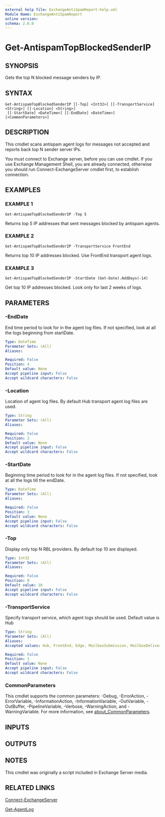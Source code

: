 ```yaml
---
external help file: ExchangeAntiSpamReport-help.xml
Module Name: ExchangeAntiSpamReport
online version:
schema: 2.0.0
---
```


# Get-AntispamTopBlockedSenderIP

## SYNOPSIS
Gets the top N blocked message senders by IP.

## SYNTAX

```
Get-AntispamTopBlockedSenderIP [[-Top] <Int32>] [[-TransportService] <String>] [[-Location] <String>]
 [[-StartDate] <DateTime>] [[-EndDate] <DateTime>] [<CommonParameters>]
```

## DESCRIPTION
This cmdlet scans antispam agent logs for messages not accepted and reports back top N sender server IPs.

You must connect to Exchange server, before you can use cmdlet. 
If you use Exchange Management Shell,
you are already connected, otherwise you should run Connect-ExchangeServer cmdlet first, to establish connection.

## EXAMPLES

### EXAMPLE 1
```
Get-AntispamTopBlockedSenderIP -Top 5
```

Returns top 5 IP addresses that sent messages blocked by antispam agents.

### EXAMPLE 2
```
Get-AntispamTopBlockedSenderIP -TransportService FrontEnd
```

Returns top 10 IP addresses blocked. 
Use FrontEnd transport agent logs.

### EXAMPLE 3
```
Get-AntispamTopBlockedSenderIP -StartDate (Get-Date).AddDays(-14)
```

Get top 10 IP addresses blocked. 
Look only for last 2 weeks of logs.

## PARAMETERS

### -EndDate
End time period to look for in the agent log files.
If not specified, look at all the logs beginning from startDate.

```yaml
Type: DateTime
Parameter Sets: (All)
Aliases:

Required: False
Position: 4
Default value: None
Accept pipeline input: False
Accept wildcard characters: False
```

### -Location
Location of agent log files. 
By default Hub transport agent log files are used.

```yaml
Type: String
Parameter Sets: (All)
Aliases:

Required: False
Position: 2
Default value: None
Accept pipeline input: False
Accept wildcard characters: False
```

### -StartDate
Beginning time period to look for in the agent log files.
If not specified, look at all the logs till the endDate.

```yaml
Type: DateTime
Parameter Sets: (All)
Aliases:

Required: False
Position: 3
Default value: None
Accept pipeline input: False
Accept wildcard characters: False
```

### -Top
Display only top N RBL providers. 
By default top 10 are displayed.

```yaml
Type: Int32
Parameter Sets: (All)
Aliases:

Required: False
Position: 0
Default value: 10
Accept pipeline input: False
Accept wildcard characters: False
```

### -TransportService
Specify transport service, which agent logs should be used. 
Default value is Hub

```yaml
Type: String
Parameter Sets: (All)
Aliases:
Accepted values: Hub, FrontEnd, Edge, MailboxSubmission, MailboxDelivery

Required: False
Position: 1
Default value: None
Accept pipeline input: False
Accept wildcard characters: False
```

### CommonParameters
This cmdlet supports the common parameters: -Debug, -ErrorAction, -ErrorVariable, -InformationAction, -InformationVariable, -OutVariable, -OutBuffer, -PipelineVariable, -Verbose, -WarningAction, and -WarningVariable. For more information, see [about_CommonParameters](http://go.microsoft.com/fwlink/?LinkID=113216).

## INPUTS

## OUTPUTS

## NOTES
This cmdlet was originally a script included in Exchange Server media.

## RELATED LINKS

[Connect-ExchangeServer](Connect-ExchangeServer.md)

[Get-AgentLog](https://docs.microsoft.com/en-us/powershell/module/exchange/get-agentlog)
